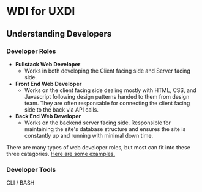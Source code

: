 # WDI for UXDI

## Understanding Developers

### Developer Roles

- **Fullstack Web Developer**
  - Works in both developing the Client facing side and Server facing side.
- **Front End Web Developer**
  - Works on the client facing side dealing mostly with HTML, CSS, and Javascript following design patterns handed to them from design team. They are often responsable for connecting the client facing side to the back via API calls.
- **Back End Web Developer**
  - Works on the backend server facing side. Responsible for maintaining the site's database structure and ensures the site is constantly up and running with minimal down time. 

There are many types of web developer roles, but most can fit into these three catagories. [Here are some examples.](https://blog.codeplace.com/all-the-job-titles-you-can-have-as-a-developer-f16c5f1f1380)

### Developer Tools

CLI / BASH